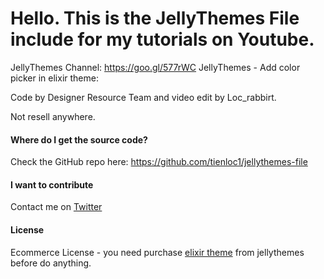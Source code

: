 # Hello. This is the JellyThemes File include for my tutorials on Youtube.

JellyThemes Channel: https://goo.gl/577rWC
JellyThemes - Add color picker in elixir theme:

Code by Designer Resource Team and video edit by Loc_rabbirt.

Not resell anywhere.

#### Where do I get the source code?
Check the GitHub repo here: https://github.com/tienloc1/jellythemes-file

#### I want to contribute
Contact me on [Twitter](@Loc_rabbirt)

#### License
Ecommerce License - you need purchase [elixir theme](http://goo.gl/Q1gdNT) from jellythemes before do anything.
